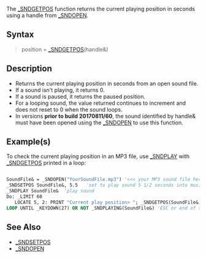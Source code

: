The [_SNDGETPOS](_SNDGETPOS) function returns the current playing position in seconds using a handle from [_SNDOPEN](_SNDOPEN).

## Syntax

> position = [_SNDGETPOS](_SNDGETPOS)(handle&)

## Description

* Returns the current playing position in seconds from an open sound file.
* If a sound isn't playing, it returns 0.
* If a sound is paused, it returns the paused position.
* For a looping sound, the value returned continues to increment and does not reset to 0 when the sound loops.
* In versions **prior to build 20170811/60**, the sound identified by handle& must have been opened using the [_SNDOPEN](_SNDOPEN) to use this function.

## Example(s)

To check the current playing position in an MP3 file, use [_SNDPLAY](_SNDPLAY) with [_SNDGETPOS](_SNDGETPOS) printed in a loop:

```vb

SoundFile& = _SNDOPEN("YourSoundFile.mp3") '<<< your MP3 sound file here!
_SNDSETPOS SoundFile&, 5.5   'set to play sound 5 1/2 seconds into music 
_SNDPLAY SoundFile&  'play sound 
Do: _LIMIT 60     
   LOCATE 5, 2: PRINT "Current play position> "; _SNDGETPOS(SoundFile&)
LOOP UNTIL _KEYDOWN(27) OR NOT _SNDPLAYING(SoundFile&) 'ESC or end of sound exit

```

## See Also

* [_SNDSETPOS](_SNDSETPOS)
* [_SNDOPEN](_SNDOPEN)

